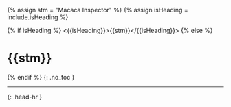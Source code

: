 <!-- _includes/docs/env/macaca-inspector/ -->

<!-- USE CASE -->
<!-- 1. include docs/env/macaca-inspector/title.md -->
<!-- 2. include docs/env/macaca-inspector/title.md isHeading=true -->

{% assign stm = "Macaca Inspector" %}
{% assign isHeading = include.isHeading %}

{% if isHeading %}
<{{isHeading}}>{{stm}}</{{isHeading}}>
{% else %}
<h1>{{stm}}</h1>
{% endif %}
{: .no_toc }
<hr>{: .head-hr }
